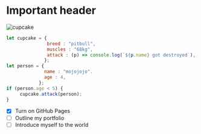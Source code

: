 # Important header
![cupcake](https://d.newsweek.com/en/full/2166633/stock-image-pit-bull.webp)
```js
let cupcake = { 
               breed : "pitbull",
               muscles : "68kg",
               attack : (p) => console.log(`${p.name} got destroyed`), 
              };     
let person = { 
              name : "mojojojo".
              age : 4,
            };
if (person.age < 5) {
     cupcake.attack(person);
}
```
- [x] Turn on GitHub Pages
- [ ] Outline my portfolio
- [ ] Introduce myself to the world
